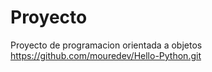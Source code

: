 # Proyecto
Proyecto de programacion orientada a objetos
https://github.com/mouredev/Hello-Python.git
